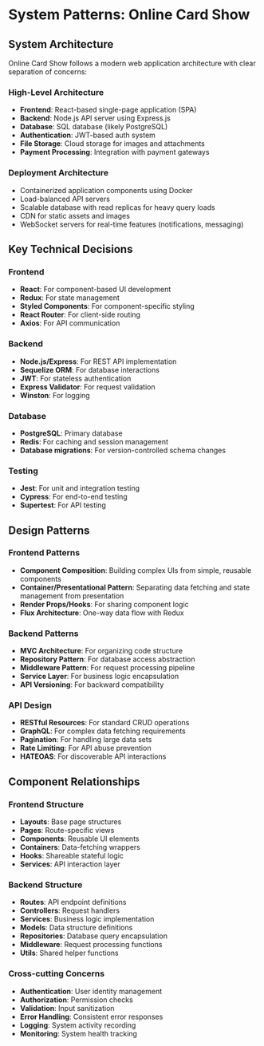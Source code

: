 # System Patterns: Online Card Show

## System Architecture
Online Card Show follows a modern web application architecture with clear separation of concerns:

### High-Level Architecture
- **Frontend**: React-based single-page application (SPA)
- **Backend**: Node.js API server using Express.js
- **Database**: SQL database (likely PostgreSQL)
- **Authentication**: JWT-based auth system
- **File Storage**: Cloud storage for images and attachments
- **Payment Processing**: Integration with payment gateways

### Deployment Architecture
- Containerized application components using Docker
- Load-balanced API servers
- Scalable database with read replicas for heavy query loads
- CDN for static assets and images
- WebSocket servers for real-time features (notifications, messaging)

## Key Technical Decisions

### Frontend
- **React**: For component-based UI development
- **Redux**: For state management
- **Styled Components**: For component-specific styling
- **React Router**: For client-side routing
- **Axios**: For API communication

### Backend
- **Node.js/Express**: For REST API implementation
- **Sequelize ORM**: For database interactions
- **JWT**: For stateless authentication
- **Express Validator**: For request validation
- **Winston**: For logging

### Database
- **PostgreSQL**: Primary database
- **Redis**: For caching and session management
- **Database migrations**: For version-controlled schema changes

### Testing
- **Jest**: For unit and integration testing
- **Cypress**: For end-to-end testing
- **Supertest**: For API testing

## Design Patterns

### Frontend Patterns
- **Component Composition**: Building complex UIs from simple, reusable components
- **Container/Presentational Pattern**: Separating data fetching and state management from presentation
- **Render Props/Hooks**: For sharing component logic
- **Flux Architecture**: One-way data flow with Redux

### Backend Patterns
- **MVC Architecture**: For organizing code structure
- **Repository Pattern**: For database access abstraction
- **Middleware Pattern**: For request processing pipeline
- **Service Layer**: For business logic encapsulation
- **API Versioning**: For backward compatibility

### API Design
- **RESTful Resources**: For standard CRUD operations
- **GraphQL**: For complex data fetching requirements
- **Pagination**: For handling large data sets
- **Rate Limiting**: For API abuse prevention
- **HATEOAS**: For discoverable API interactions

## Component Relationships

### Frontend Structure
- **Layouts**: Base page structures
- **Pages**: Route-specific views
- **Components**: Reusable UI elements
- **Containers**: Data-fetching wrappers
- **Hooks**: Shareable stateful logic
- **Services**: API interaction layer

### Backend Structure
- **Routes**: API endpoint definitions
- **Controllers**: Request handlers
- **Services**: Business logic implementation
- **Models**: Data structure definitions
- **Repositories**: Database query encapsulation
- **Middleware**: Request processing functions
- **Utils**: Shared helper functions

### Cross-cutting Concerns
- **Authentication**: User identity management
- **Authorization**: Permission checks
- **Validation**: Input sanitization
- **Error Handling**: Consistent error responses
- **Logging**: System activity recording
- **Monitoring**: System health tracking 